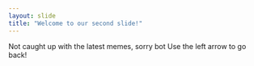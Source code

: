 ```yaml
---
layout: slide
title: "Welcome to our second slide!"
---
```

Not caught up with the latest memes, sorry bot
Use the left arrow to go back!
